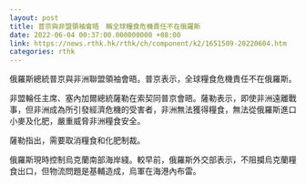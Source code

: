 ```yaml
---
layout: post
title: 普京與非盟領袖會晤　稱全球糧食危機責任不在俄羅斯
date: 2022-06-04 00:37:00.000000000 +08:00
link: https://news.rthk.hk/rthk/ch/component/k2/1651509-20220604.htm
categories: rthk
---
```


俄羅斯總統普京與非洲聯盟領袖會晤。普京表示，全球糧食危機責任不在俄羅斯。

非盟輪任主席、塞內加爾總統薩勒在索契同普京會晤。薩勒表示，即使非洲遠離戰事，但非洲成為所引發經濟危機的受害者，非洲無法獲得糧食，無法從俄羅斯進口小麥及化肥，嚴重威脅非洲糧食安全。

薩勒指出，需要取消糧食和化肥制裁。

俄羅斯現時控制烏克蘭南部海岸綫。較早前，俄羅斯外交部表示，不阻攔烏克蘭糧食出口，但物流問題是基輔造成，烏軍在海港內布雷。
